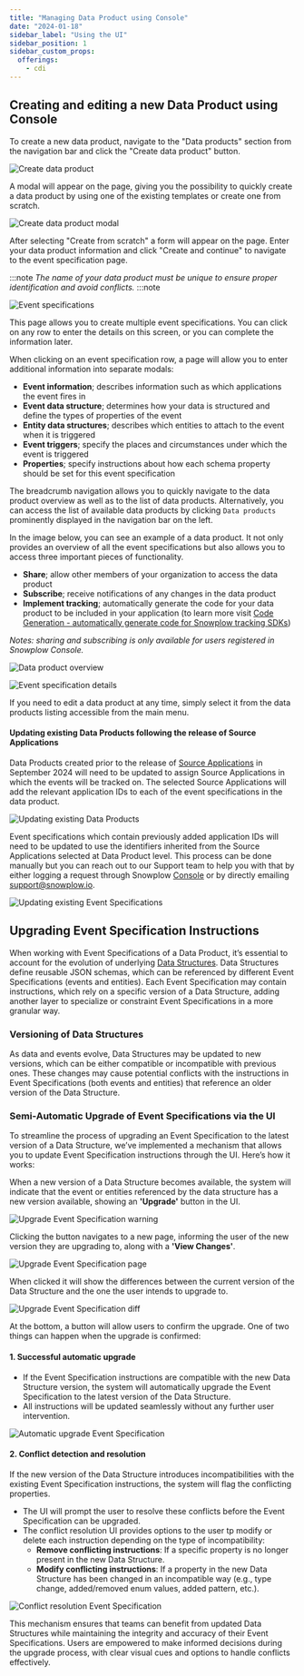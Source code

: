```yaml
---
title: "Managing Data Product using Console"
date: "2024-01-18"
sidebar_label: "Using the UI"
sidebar_position: 1
sidebar_custom_props:
  offerings:
    - cdi
---
```


## Creating and editing a new Data Product using Console

To create a new data product, navigate to the "Data products" section from the navigation bar and click the "Create data product" button.

![Create data product](images/create-data-product-v2.png)

A modal will appear on the page, giving you the possibility to quickly create a data product by using one of the existing templates or create one from scratch.

![Create data product modal](images/create-data-product-modal.png)

After selecting "Create from scratch" a form will appear on the page. Enter your data product information and click "Create and continue" to navigate to the event specification page.

:::note
_The name of your data product must be unique to ensure proper identification and avoid conflicts._
:::note

![Event specifications](images/event-specifications.png)

This page allows you to create multiple event specifications. You can click on any row to enter the details on this screen, or you can complete the information later.

When clicking on an event specification row, a page will allow you to enter additional information into separate modals:

- **Event information**; describes information such as which applications the event fires in
- **Event data structure**; determines how your data is structured and define the types of properties of the event
- **Entity data structures**; describes which entities to attach to the event when it is triggered
- **Event triggers**; specify the places and circumstances under which the event is triggered
- **Properties**; specify instructions about how each schema property should be set for this event specification

The breadcrumb navigation allows you to quickly navigate to the data product overview as well as to the list of data products. Alternatively, you can access the list of available data products by clicking `Data products` prominently displayed in the navigation bar on the left.

In the image below, you can see an example of a data product. It not only provides an overview of all the event specifications but also allows you to access three important pieces of functionality.

- **Share**; allow other members of your organization to access the data product
- **Subscribe**; receive notifications of any changes in the data product
- **Implement tracking**; automatically generate the code for your data product to be included in your application (to learn more visit [Code Generation - automatically generate code for Snowplow tracking SDKs](/docs/data-product-studio/snowtype/index.md))

*Notes: sharing and subscribing is only available for users registered in Snowplow Console.*

![Data product overview](images/data-product-overview.png)

![Event specification details](images/event-specification-details.png)

If you need to edit a data product at any time, simply select it from the data products listing accessible from the main menu.

#### Updating existing Data Products following the release of Source Applications

Data Products created prior to the release of [Source Applications](/docs/data-product-studio/source-applications/index.md) in September 2024 will need to be updated to assign Source Applications in which the events will be tracked on. The selected Source Applications will add the relevant application IDs to each of the event specifications in the data product.

![Updating existing Data Products](images/edit-existing-data-product.png)

Event specifications which contain previously added application IDs will need to be updated to use the identifiers inherited from the Source Applications selected at Data Product level. This process can be done manually but you can reach out to our Support team to help you with that by either logging a request through Snowplow [Console](https://console.snowplowanalytics.com/) or by directly emailing [support@snowplow.io](mailto:support@snowplow.io).

![Updating existing Event Specifications](images/edit-existing-event-specification.png)

## Upgrading Event Specification Instructions

When working with Event Specifications of a Data Product, it’s essential to account for the evolution of underlying [Data Structures](/docs/data-product-studio/data-structures/index.md). Data Structures define reusable JSON schemas, which can be referenced by different Event Specifications (events and entities). Each Event Specification may contain instructions, which rely on a specific version of a Data Structure, adding another layer to specialize or constraint Event Specifications in a more granular way.

### Versioning of Data Structures

As data and events evolve, Data Structures may be updated to new versions, which can be either compatible or incompatible with previous ones. These changes may cause potential conflicts with the instructions in Event Specifications (both events and entities) that reference an older version of the Data Structure.

### Semi-Automatic Upgrade of Event Specifications via the UI

To streamline the process of upgrading an Event Specification to the latest version of a Data Structure, we’ve implemented a mechanism that allows you to update Event Specification instructions through the UI. Here’s how it works:

When a new version of a Data Structure becomes available, the system will indicate that the event or entities referenced by the data structure has a new version available, showing an **'Upgrade'** button in the UI.

![Upgrade Event Specification warning](images/upgrade-event-specification-warning.png)

Clicking the button navigates to a new page, informing the user of the new version they are upgrading to, along with a **'View Changes'**.

![Upgrade Event Specification page](images/upgrade-event-specification-page.png)

When clicked it will show the differences between the current version of the Data Structure and the one the user intends to upgrade to.

![Upgrade Event Specification diff](images/upgrade-event-specification-diff.png)

At the bottom, a button will allow users to confirm the upgrade. One of two things can happen when the upgrade is confirmed:

#### 1. Successful automatic upgrade

- If the Event Specification instructions are compatible with the new Data Structure version, the system will automatically upgrade the Event Specification to the latest version of the Data Structure.
- All instructions will be updated seamlessly without any further user intervention.

![Automatic upgrade Event Specification](images/success_upgrade.png)

#### 2. Conflict detection and resolution

If the new version of the Data Structure introduces incompatibilities with the existing Event Specification instructions, the system will flag the conflicting properties.

- The UI will prompt the user to resolve these conflicts before the Event Specification can be upgraded.
- The conflict resolution UI provides options to the user tp modify or delete each instruction depending on the type of incompatibility:
  - **Remove conflicting instructions**: If a specific property is no longer present in the new Data Structure.
  - **Modify conflicting instructions**: If a property in the new Data Structure has been changed in an incompatible way (e.g., type change, added/removed enum values, added pattern, etc.).

![Conflict resolution Event Specification](images/conflict_resolution.png)

This mechanism ensures that teams can benefit from updated Data Structures while maintaining the integrity and accuracy of their Event Specifications. Users are empowered to make informed decisions during the upgrade process, with clear visual cues and options to handle conflicts effectively.
